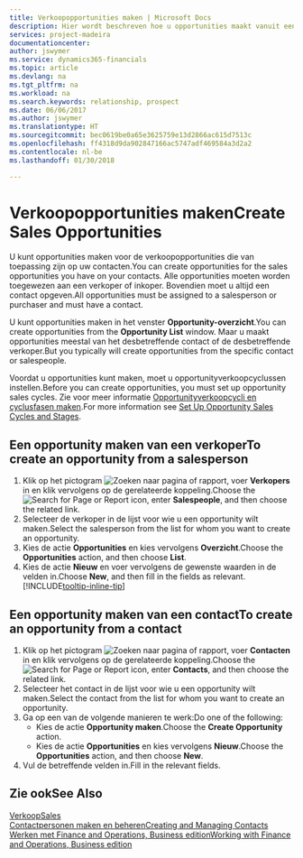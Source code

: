 ```yaml
---
title: Verkoopopportunities maken | Microsoft Docs
description: Hier wordt beschreven hoe u opportunities maakt vanuit een verkoper of contact in Finance and Operations, Business edition.
services: project-madeira
documentationcenter: 
author: jswymer
ms.service: dynamics365-financials
ms.topic: article
ms.devlang: na
ms.tgt_pltfrm: na
ms.workload: na
ms.search.keywords: relationship, prospect
ms.date: 06/06/2017
ms.author: jswymer
ms.translationtype: HT
ms.sourcegitcommit: bec0619be0a65e3625759e13d2866ac615d7513c
ms.openlocfilehash: ff4318d9da902847166ac5747adf469584a3d2a2
ms.contentlocale: nl-be
ms.lasthandoff: 01/30/2018

---
```

# <a name="create-sales-opportunities"></a><span data-ttu-id="e3b76-103">Verkoopopportunities maken</span><span class="sxs-lookup"><span data-stu-id="e3b76-103">Create Sales Opportunities</span></span>
<span data-ttu-id="e3b76-104">U kunt opportunities maken voor de verkoopopportunities die van toepassing zijn op uw contacten.</span><span class="sxs-lookup"><span data-stu-id="e3b76-104">You can create opportunities for the sales opportunities you have on your contacts.</span></span> <span data-ttu-id="e3b76-105">Alle opportunities moeten worden toegewezen aan een verkoper of inkoper. Bovendien moet u altijd een contact opgeven.</span><span class="sxs-lookup"><span data-stu-id="e3b76-105">All opportunities must be assigned to a salesperson or purchaser and must have a contact.</span></span>

<span data-ttu-id="e3b76-106">U kunt opportunities maken in het venster **Opportunity-overzicht**.</span><span class="sxs-lookup"><span data-stu-id="e3b76-106">You can create opportunities from the **Opportunity List** window.</span></span> <span data-ttu-id="e3b76-107">Maar u maakt opportunities meestal van het desbetreffende contact of de desbetreffende verkoper.</span><span class="sxs-lookup"><span data-stu-id="e3b76-107">But you typically will create opportunities from the specific contact or salespeople.</span></span>

<span data-ttu-id="e3b76-108">Voordat u opportunities kunt maken, moet u opportunityverkoopcyclussen instellen.</span><span class="sxs-lookup"><span data-stu-id="e3b76-108">Before you can create opportunities, you must set up opportunity sales cycles.</span></span> <span data-ttu-id="e3b76-109">Zie voor meer informatie [Opportunityverkoopcycli en cyclusfasen maken](marketing-how-setup-opportunity-sales-cycles-stages.md).</span><span class="sxs-lookup"><span data-stu-id="e3b76-109">For more information see [Set Up Opportunity Sales Cycles and Stages](marketing-how-setup-opportunity-sales-cycles-stages.md).</span></span>

## <a name="to-create-an-opportunity-from-a-salesperson"></a><span data-ttu-id="e3b76-110">Een opportunity maken van een verkoper</span><span class="sxs-lookup"><span data-stu-id="e3b76-110">To create an opportunity from a salesperson</span></span>
1. <span data-ttu-id="e3b76-111">Klik op het pictogram ![Zoeken naar pagina of rapport](media/ui-search/search_small.png "pictogram Zoeken naar pagina of rapport"), voer **Verkopers** in en klik vervolgens op de gerelateerde koppeling.</span><span class="sxs-lookup"><span data-stu-id="e3b76-111">Choose the ![Search for Page or Report](media/ui-search/search_small.png "Search for Page or Report icon") icon, enter **Salespeople**, and then choose the related link.</span></span>
2. <span data-ttu-id="e3b76-112">Selecteer de verkoper in de lijst voor wie u een opportunity wilt maken.</span><span class="sxs-lookup"><span data-stu-id="e3b76-112">Select the salesperson from the list for whom you want to create an opportunity.</span></span>
3. <span data-ttu-id="e3b76-113">Kies de actie **Opportunities** en kies vervolgens **Overzicht**.</span><span class="sxs-lookup"><span data-stu-id="e3b76-113">Choose the **Opportunities** action, and then choose **List**.</span></span>
4. <span data-ttu-id="e3b76-114">Kies de actie **Nieuw** en voer vervolgens de gewenste waarden in de velden in.</span><span class="sxs-lookup"><span data-stu-id="e3b76-114">Choose **New**, and then fill in the fields as relevant.</span></span> [!INCLUDE[tooltip-inline-tip](includes/tooltip-inline-tip_md.md)]  



## <a name="to-create-an-opportunity-from-a-contact"></a><span data-ttu-id="e3b76-115">Een opportunity maken van een contact</span><span class="sxs-lookup"><span data-stu-id="e3b76-115">To create an opportunity from a contact</span></span>
1. <span data-ttu-id="e3b76-116">Klik op het pictogram ![Zoeken naar pagina of rapport](media/ui-search/search_small.png "pictogram Zoeken naar pagina of rapport"), voer **Contacten** in en klik vervolgens op de gerelateerde koppeling.</span><span class="sxs-lookup"><span data-stu-id="e3b76-116">Choose the ![Search for Page or Report](media/ui-search/search_small.png "Search for Page or Report icon") icon, enter **Contacts**, and then choose the related link.</span></span>
2. <span data-ttu-id="e3b76-117">Selecteer het contact in de lijst voor wie u een opportunity wilt maken.</span><span class="sxs-lookup"><span data-stu-id="e3b76-117">Select the contact from the list for whom you want to create an opportunity.</span></span>
3. <span data-ttu-id="e3b76-118">Ga op een van de volgende manieren te werk:</span><span class="sxs-lookup"><span data-stu-id="e3b76-118">Do one of the following:</span></span>
   * <span data-ttu-id="e3b76-119">Kies de actie **Opportunity maken**.</span><span class="sxs-lookup"><span data-stu-id="e3b76-119">Choose the **Create Opportunity** action.</span></span>
   * <span data-ttu-id="e3b76-120">Kies de actie **Opportunities** en kies vervolgens **Nieuw**.</span><span class="sxs-lookup"><span data-stu-id="e3b76-120">Choose the  **Opportunities** action, and then choose **New**.</span></span>
4. <span data-ttu-id="e3b76-121">Vul de betreffende velden in.</span><span class="sxs-lookup"><span data-stu-id="e3b76-121">Fill in the relevant fields.</span></span>

## <a name="see-also"></a><span data-ttu-id="e3b76-122">Zie ook</span><span class="sxs-lookup"><span data-stu-id="e3b76-122">See Also</span></span>
[<span data-ttu-id="e3b76-123">Verkoop</span><span class="sxs-lookup"><span data-stu-id="e3b76-123">Sales</span></span>](sales-manage-sales.md)  
[<span data-ttu-id="e3b76-124">Contactpersonen maken en beheren</span><span class="sxs-lookup"><span data-stu-id="e3b76-124">Creating and Managing Contacts</span></span>](marketing-contacts.md)  
[<span data-ttu-id="e3b76-125">Werken met Finance and Operations, Business edition</span><span class="sxs-lookup"><span data-stu-id="e3b76-125">Working with Finance and Operations, Business edition</span></span>](ui-work-product.md)

